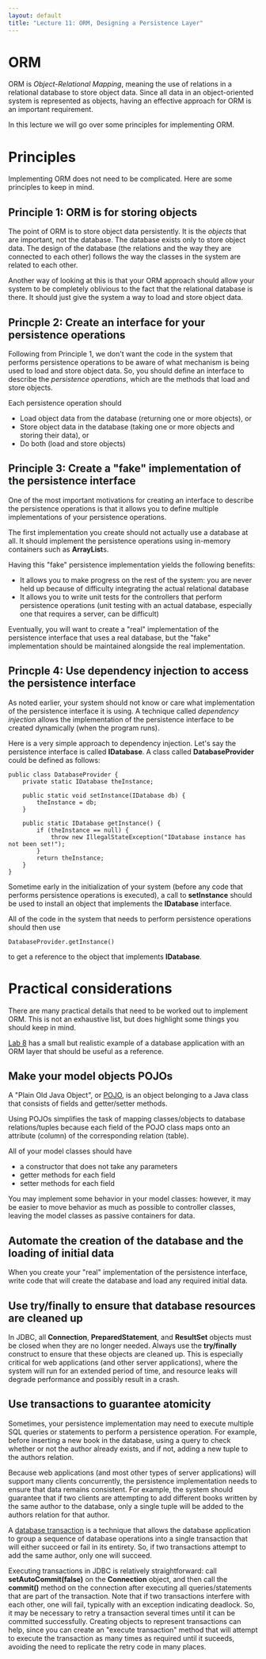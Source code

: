 ```yaml
---
layout: default
title: "Lecture 11: ORM, Designing a Persistence Layer"
---
```


# ORM

ORM is *Object-Relational Mapping*, meaning the use of relations in a relational database to store object data.  Since all data in an object-oriented system is represented as objects, having an effective approach for ORM is an important requirement.

In this lecture we will go over some principles for implementing ORM.

# Principles

Implementing ORM does not need to be complicated.  Here are some principles to keep in mind.

## Principle 1: ORM is for storing objects

The point of ORM is to store object data persistently. It is the *objects* that are important, not the database.   The database exists only to store object data.  The design of the database (the relations and the way they are connected to each other) follows the way the classes in the system are related to each other.

Another way of looking at this is that your ORM approach should allow your system to be completely oblivious to the fact that the relational database is there.  It should just give the system a way to load and store object data.

## Princple 2: Create an interface for your persistence operations

Following from Principle 1, we don't want the code in the system that performs persistence operations to be aware of what mechanism is being used to load and store object data.  So, you should define an interface to describe the *persistence operations*, which are the methods that load and store objects.

Each persistence operation should

* Load object data from the database (returning one or more objects), or
* Store object data in the database (taking one or more objects and storing their data), or
* Do both (load and store objects)

## Principle 3: Create a "fake" implementation of the persistence interface

One of the most important motivations for creating an interface to describe the persistence operations is that it allows you to define multiple implementations of your persistence operations.

The first implementation you create should not actually use a database at all.  It should implement the persistence operations using in-memory containers such as **ArrayList**s.

Having this "fake" persistence implementation yields the following benefits:

* It allows you to make progress on the rest of the system: you are never held up because of difficulty integrating the actual relational database
* It allows you to write unit tests for the controllers that perform persistence operations (unit testing with an actual database, especially one that requires a server, can be difficult)

Eventually, you will want to create a "real" implementation of the persistence interface that uses a real database, but the "fake" implementation should be maintained alongside the real implementation.

## Princple 4: Use dependency injection to access the persistence interface

As noted earlier, your system should not know or care what implementation of the persistence interface it is using.  A technique called *dependency injection* allows the implementation of the persistence interface to be created dynamically (when the program runs).

Here is a very simple approach to dependency injection.  Let's say the persistence interface is called **IDatabase**.  A class called **DatabaseProvider** could be defined as follows:

    public class DatabaseProvider {
        private static IDatabase theInstance;
        
        public static void setInstance(IDatabase db) {
            theInstance = db;
        }
        
        public static IDatabase getInstance() {
            if (theInstance == null) {
                throw new IllegalStateException("IDatabase instance has not been set!");
            }
            return theInstance;
        }
    }

Sometime early in the initialization of your system (before any code that performs persistence operations is executed), a call to **setInstance** should be used to install an object that implements the **IDatabase** interface.  

All of the code in the system that needs to perform persistence operations should then use

    DatabaseProvider.getInstance()

to get a reference to the object that implements **IDatabase**.

# Practical considerations

There are many practical details that need to be worked out to implement ORM.  This is not an exhaustive list, but does highlight some things you should keep in mind.

[Lab 8](../labs/lab08.html) has a small but realistic example of a database application with an ORM layer that should be useful as a reference.

## Make your model objects POJOs

A "Plain Old Java Object", or [POJO](http://en.wikipedia.org/wiki/POJO), is an object belonging to a Java class that consists of fields and getter/setter methods.

Using POJOs simplifies the task of mapping classes/objects to database relations/tuples because each field of the POJO class maps onto an attribute (column) of the corresponding relation (table).

All of your model classes should have

* a constructor that does not take any parameters
* getter methods for each field
* setter methods for each field

You may implement some behavior in your model classes: however, it may be easier to move behavior as much as possible to controller classes, leaving the model classes as passive containers for data.

## Automate the creation of the database and the loading of initial data

When you create your "real" implementation of the persistence interface, write code that will create the database and load any required initial data.

## Use try/finally to ensure that database resources are cleaned up

In JDBC, all **Connection**, **PreparedStatement**, and **ResultSet** objects must be closed when they are no longer needed.  Always use the **try/finally** construct to ensure that these objects are cleaned up.  This is especially critical for web applications (and other server applications), where the system will run for an extended period of time, and resource leaks will degrade performance and possibly result in a crash.

## Use transactions to guarantee atomicity

Sometimes, your persistence implementation may need to execute multiple SQL queries or statements to perform a persistence operation.  For example, before inserting a new book in the database, using a query to check whether or not the author already exists, and if not, adding a new tuple to the authors relation.

Because web applications (and most other types of server applications) will support many clients concurrently, the persistence implementation needs to ensure that data remains consistent.  For example, the system should guarantee that if two clients are attempting to add different books written by the same author to the database, only a single tuple will be added to the authors relation for that author.

A [database transaction](http://en.wikipedia.org/wiki/Database_transaction) is a technique that allows the database application to group a sequence of database operations into a single transaction that will either succeed or fail in its entirety.  So, if two transactions attempt to add the same author, only one will succeed.

Executing transactions in JDBC is relatively straightforward: call **setAutoCommit(false)** on the **Connection** object, and then call the **commit()** method on the connection after executing all queries/statements that are part of the transaction.  Note that if two transactions interfere with each other, one will fail, typically with an exception indicating deadlock.   So, it may be necessary to retry a transaction several times until it can be committed successfully.  Creating objects to represent transactions can help, since you can create an "execute transaction" method that will attempt to execute the transaction as many times as required until it suceeds, avoiding the need to replicate the retry code in many places.

<!-- vim:set wrap: ­-->
<!-- vim:set linebreak: -->
<!-- vim:set nolist: -->
